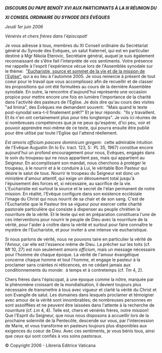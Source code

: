 ***DISCOURS DU PAPE BENOÎT XVI* *AUX PARTICIPANTS À LA III RÉUNION DU***

***XI CONSEIL ORDINAIRE DU SYNODE DES ÉVÈQUES***

*Jeudi 1er juin 2006*

*Vénérés et chers frères dans l'épiscopat!*

Je vous adresse à tous, membres du XI Conseil ordinaire du Secrétariat général du Synode des Evêques, un salut fraternel, qui est en particulier destiné à Mgr Nikola Eterovic, Secrétaire général, auquel je suis également reconnaissant de s'être fait l'interprète de vos sentiments. Votre présence me rappelle à l'esprit l'expérience vécue lors de l'Assemblée synodale sur le thème:  ["Eucharistie, source et sommet de la vie et de la mission de l'Eglise"](http://www.vatican.va/roman_curia/synod/index_fr.htm#XI%20Assemblea%20Generale%20Ordinaria%20del%20Sinodo%20dei%20Vescovi), qui a eu lieu à l'automne 2005. Je vous remercie à présent de tout coeur pour le travail que vous accomplissez afin de recueillir et de classer les propositions qui ont été formulées au cours de la dernière Assemblée synodale. En outre, la rencontre d'aujourd'hui représente une occasion propice pour mettre encore une fois en lumière l'importance de la charité dans l'activité des pasteurs de l'Eglise. Je dois dire qu'au cours des visites "ad limina", des Evêques me demandent souvent:  "Mais quand le texte post-synodal sera-t-il finalement prêt?" Et je leur réponds:  "Ils y travaillent. Et ils n'en ont certainement plus pour très longtemps". Je vois ici réunies de si nombreuses compétences que je ne peux qu'espérer, d'ici peu, voir et pouvoir apprendre moi-même de ce texte, qui pourra ensuite être publié pour être utilisé par toute l'Eglise qui l'attend réellement.

*Est amoris officium pascere dominicum gregem*:  cette admirable intuition de l'Evêque Augustin (In Io Ev. tract. 123, 5:  PL 35, 1967) constitue encore aujourd'hui un profond encouragement pour nous, Evêques, engagés dans le soin du troupeau qui ne nous appartient pas, mais qui appartient au Seigneur. En accomplissant son mandat, nous cherchons à protéger le troupeau, à le nourrir et à le conduire à Lui, le véritable Bon Pasteur qui désire le salut de tous. Nourrir le troupeau du Seigneur est donc un ministère d'amour attentif, qui exige un dévouement total jusqu'à l'épuisement des forces et, si nécessaire, au sacrifice de la vie. L'Eucharistie est surtout la source et le secret de l'élan permanent de notre mission. En réalité, l'Evêque configure dans son existence ecclésiale l'image du Christ qui nous nourrit de sa chair et de son sang. C'est de l'Eucharistie que le Pasteur tire sa vigueur pour exercer cette charité pastorale particulière qui consiste à dispenser au peuple chrétien la nourriture de la vérité. Et le texte qui est en préparation constituera l'une de ces interventions pour nourrir le peuple de Dieu avec la nourriture de la vérité, pour l'aider à croître dans la vérité et surtout pour faire connaître le mystère de l'Eucharistie, et pour inviter à une intense vie eucharistique.

Si nous parlons de vérité, nous ne pouvons taire en particulier la vérité de l'Amour, car elle est l'essence même de Dieu. La prêcher sur les toits (cf. *Mt* 10, 27) est non seulement *amoris officium*, mais un message nécessaire pour l'homme de chaque époque. La vérité de l'amour évangélique concerne chaque homme et tout l'homme, et engage le pasteur à la proclamer sans craintes ni réticences, en ne cédant jamais aux conditionnements du monde:  à temps et à contretemps (cf. *Tm* 4, 2).

Chers frères dans l'épiscopat, à une époque comme la nôtre, marquée par le phénomène croissant de la mondialisation, il devient toujours plus nécessaire de transmettre à tous avec vigueur et clarté la vérité du Christ et son Evangile de salut. Les domaines dans lesquels proclamer et témoigner avec amour de la vérité sont innombrables; de nombreuses personnes en sont assoiffées et ne peuvent être laissées dans l'attente à la recherche de nourriture (cf. *Lm* 4, 4). Telle est, chers et vénérés frères, notre mission! Que l'Esprit du Seigneur, que nous nous disposons à accueillir lors de la prochaine solennité de la Pentecôte, descende sur vous, par l'intercession de Marie, et vous transforme en pasteurs toujours plus disponibles aux exigences du coeur de Dieu. Avec ces sentiments, je vous bénis tous, ainsi que ceux qui sont confiés à vos soins pastoraux.

© Copyright 2006 - Libreria Editrice Vaticana